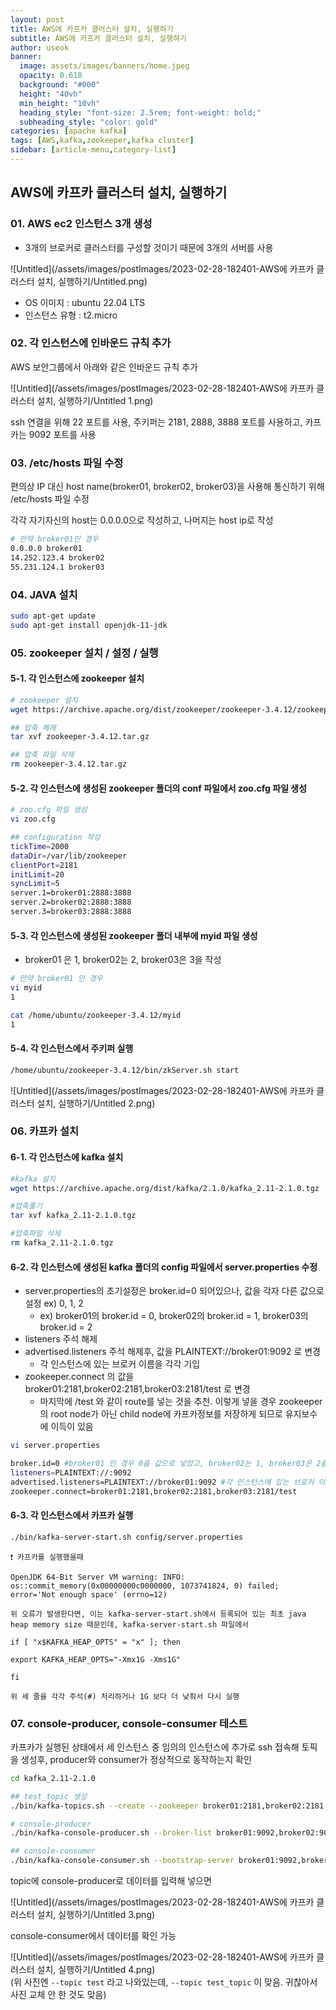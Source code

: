 ```yaml
---
layout: post
title: AWS에 카프카 클러스터 설치, 실행하기
subtitle: AWS에 카프카 클러스터 설치, 실행하기
author: useok
banner:
  image: assets/images/banners/home.jpeg
  opacity: 0.618
  background: "#000"
  height: "40vh"
  min_height: "10vh"
  heading_style: "font-size: 2.5rem; font-weight: bold;"
  subheading_style: "color: gold"
categories: [apache kafka]
tags: [AWS,kafka,zookeeper,kafka cluster]
sidebar: [article-menu,category-list] 
---
```

## AWS에 카프카 클러스터 설치, 실행하기

### 01. AWS ec2 인스턴스 3개 생성

- 3개의 브로커로 클러스터를 구성할 것이기 때문에 3개의 서버를 사용

![Untitled](/assets/images/postImages/2023-02-28-182401-AWS에 카프카 클러스터 설치, 실행하기/Untitled.png)

- OS 이미지 : ubuntu 22.04 LTS
- 인스턴스 유형 : t2.micro

### 02. 각 인스턴스에 인바운드 규칙 추가

AWS 보안그룹에서 아래와 같은 인바운드 규칙 추가

![Untitled](/assets/images/postImages/2023-02-28-182401-AWS에 카프카 클러스터 설치, 실행하기/Untitled 1.png)

ssh 연결을 위해 22 포트를 사용, 주키퍼는 2181, 2888, 3888 포트를 사용하고, 카프카는 9092 포트를 사용

### 03. /etc/hosts 파일 수정

편의상 IP 대신 host name(broker01, broker02, broker03)을 사용해 통신하기 위해  /etc/hosts 파일 수정

각각 자기자신의 host는 0.0.0.0으로 작성하고, 나머지는 host ip로 작성

```bash
# 만약 broker01인 경우
0.0.0.0 broker01
14.252.123.4 broker02
55.231.124.1 broker03
```

### 04. JAVA 설치

```bash
sudo apt-get update
sudo apt-get install openjdk-11-jdk
```

### 05. zookeeper 설치 / 설정 / 실행

#### 5-1. 각 인스턴스에 zookeeper 설치

```bash
# zookeeper 설치
wget https://archive.apache.org/dist/zookeeper/zookeeper-3.4.12/zookeeper-3.4.12.tar.gz

## 압축 해제
tar xvf zookeeper-3.4.12.tar.gz

## 압축 파일 삭제
rm zookeeper-3.4.12.tar.gz
```

#### 5-2. 각 인스턴스에 생성된 zookeeper 폴더의 conf 파일에서 zoo.cfg 파일 생성

```bash
# zoo.cfg 파일 생성
vi zoo.cfg

## configuration 작성
tickTime=2000
dataDir=/var/lib/zookeeper
clientPort=2181
initLimit=20
syncLimit=5
server.1=broker01:2888:3888
server.2=broker02:2888:3888
server.3=broker03:2888:3888
```

#### 5-3. 각 인스턴스에 생성된 zookeeper 폴더 내부에 myid 파일 생성

- broker01 은 1, broker02는 2, broker03은 3을 작성

```bash
# 만약 broker01 인 경우
vi myid
1
```

```bash
cat /home/ubuntu/zookeeper-3.4.12/myid
1
```

#### 5-4. 각 인스턴스에서 주키퍼 실행

```bash
/home/ubuntu/zookeeper-3.4.12/bin/zkServer.sh start
```

![Untitled](/assets/images/postImages/2023-02-28-182401-AWS에 카프카 클러스터 설치, 실행하기/Untitled 2.png)

### 06. 카프카 설치

#### 6-1. 각 인스턴스에 kafka 설치

```bash
#kafka 설치
wget https://archive.apache.org/dist/kafka/2.1.0/kafka_2.11-2.1.0.tgz

#압축풀기
tar xvf kafka_2.11-2.1.0.tgz

#압축파일 삭제
rm kafka_2.11-2.1.0.tgz
```

#### 6-2. 각 인스턴스에 생성된 kafka 폴더의 config 파일에서 server.properties 수정

- server.properties의 초기설정은 broker.id=0 되어있으나, 값을 각자 다른 값으로 설정 ex) 0, 1, 2
    - ex) broker01의 broker.id = 0, broker02의 broker.id = 1, broker03의 broker.id = 2
- listeners 주석 해제
- advertised.listeners 주석 해제후, 값을 PLAINTEXT://broker01:9092 로 변경
    - 각 인스턴스에 있는 브로커 이름을 각각 기입
- zookeeper.connect 의 값을 broker01:2181,broker02:2181,broker03:2181/test 로 변경
    - 마지막에 /test 와 같이 route를 넣는 것을 추천. 이렇게 넣을 경우 zookeeper의 root node가 아닌 child node에 카프카정보를 저장하게 되므로 유지보수에 이득이 있음

```bash
vi server.properties

broker.id=0 #broker01 인 경우 0을 값으로 넣었고, broker02는 1, broker03은 2를 넣어줌
listeners=PLAINTEXT://:9092
advertised.listeners=PLAINTEXT://broker01:9092 #각 인스턴스에 있는 브로커 이름을 각각 기입
zookeeper.connect=broker01:2181,broker02:2181,broker03:2181/test
```

#### 6-3. 각 인스턴스에서 카프카 실행

```bash
./bin/kafka-server-start.sh config/server.properties
```

```
❗ 카프카를 실행했을때

OpenJDK 64-Bit Server VM warning: INFO: os::commit_memory(0x00000000c0000000, 1073741824, 0) failed; error='Not enough space' (errno=12)

위 오류가 발생한다면, 이는 kafka-server-start.sh에서 등록되어 있는 최초 java heap memory size 때문인데, kafka-server-start.sh 파일에서 

if [ "x$KAFKA_HEAP_OPTS" = "x" ]; then

export KAFKA_HEAP_OPTS="-Xmx1G -Xms1G"

fi

위 세 줄을 각각 주석(#) 처리하거나 1G 보다 더 낮춰서 다시 실행

```

### 07.  console-producer, console-consumer 테스트

카프카가 실행된 상태에서 세 인스턴스 중 임의의 인스턴스에 추가로 ssh 접속해 토픽을 생성후, producer와 consumer가 정상적으로 동작하는지 확인

```bash
cd kafka_2.11-2.1.0

## test_topic 생성
./bin/kafka-topics.sh --create --zookeeper broker01:2181,broker02:2181,broker03:2181/test --replication-factor 3 --partitions 1 --topic test_topic
```

```bash
# console-producer
./bin/kafka-console-producer.sh --broker-list broker01:9092,broker02:9092,broker03:9092 --topic test_topic

## console-consumer
./bin/kafka-console-consumer.sh --bootstrap-server broker01:9092,broker02:9092,broker03:9092 --topic test_topic --from-beginning
```

topic에 console-producer로 데이터를 입력해 넣으면

![Untitled](/assets/images/postImages/2023-02-28-182401-AWS에 카프카 클러스터 설치, 실행하기/Untitled 3.png)

console-consumer에서 데이터를 확인 가능

![Untitled](/assets/images/postImages/2023-02-28-182401-AWS에 카프카 클러스터 설치, 실행하기/Untitled 4.png)
<br>(위 사진엔 `--topic test` 라고 나와있는데, `--topic test_topic` 이 맞음. 귀찮아서 사진 교체 안 한 것도 맞음)